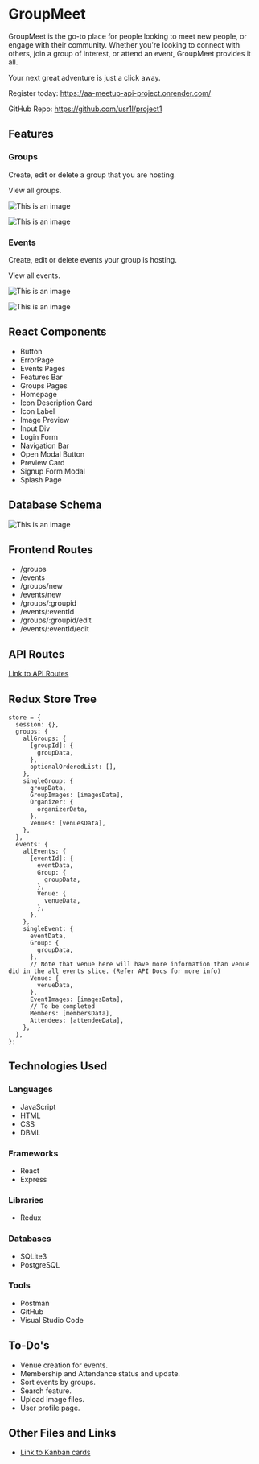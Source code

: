 # GroupMeet
GroupMeet is the go-to place for people looking to meet new people, or engage with their community. Whether you're looking to connect with others, join a group of interest, or attend an event, GroupMeet provides it all.

Your next great adventure is just a click away.

Register today: https://aa-meetup-api-project.onrender.com/

GitHub Repo: https://github.com/usr1l/project1


## Features
### Groups
Create, edit or delete a group that you are hosting.

View all groups.

![This is an image](../../README/assets/groups1.png)

![This is an image](../../README/assets/groups2.png)
### Events
Create, edit or delete events your group is hosting.

View all events.

![This is an image](../../README/assets/events1.png)

![This is an image](../../README/assets/events2.png)
## React Components

- Button
- ErrorPage
- Events Pages
- Features Bar
- Groups Pages
- Homepage
- Icon Description Card
- Icon Label
- Image Preview
- Input Div
- Login Form
- Navigation Bar
- Open Modal Button
- Preview Card
- Signup Form Modal
- Splash Page

## Database Schema

![This is an image](../../README/assets/meetup_dbdiagram.png)

## Frontend Routes

- /groups
- /events
- /groups/new
- /events/new
- /groups/:groupid
- /events/:eventId
- /groups/:groupid/edit
- /events/:eventId/edit

## API Routes

[Link to API Routes](../../README/assets/API-docs-Meetup.md)

## Redux Store Tree
```
store = {
  session: {},
  groups: {
    allGroups: {
      [groupId]: {
        groupData,
      },
      optionalOrderedList: [],
    },
    singleGroup: {
      groupData,
      GroupImages: [imagesData],
      Organizer: {
        organizerData,
      },
      Venues: [venuesData],
    },
  },
  events: {
    allEvents: {
      [eventId]: {
        eventData,
        Group: {
          groupData,
        },
        Venue: {
          venueData,
        },
      },
    },
    singleEvent: {
      eventData,
      Group: {
        groupData,
      },
      // Note that venue here will have more information than venue did in the all events slice. (Refer API Docs for more info)
      Venue: {
        venueData,
      },
      EventImages: [imagesData],
      // To be completed
      Members: [membersData],
      Attendees: [attendeeData],
    },
  },
};

```

## Technologies Used

### Languages

- JavaScript
- HTML
- CSS
- DBML

### Frameworks
- React
- Express

### Libraries
- Redux

### Databases
- SQLite3
- PostgreSQL

### Tools
- Postman
- GitHub
- Visual Studio Code

## To-Do's
- Venue creation for events.
- Membership and Attendance status and update.
- Sort events by groups.
- Search feature.
- Upload image files.
- User profile page.


## Other Files and Links
- [Link to Kanban cards](../../README/assets/Kanban-cards-Meetup.md)
